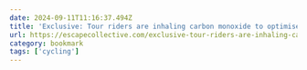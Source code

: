 ```yaml
---
date: 2024-09-11T11:16:37.494Z
title: 'Exclusive: Tour riders are inhaling carbon monoxide to optimise altitude training - Escape Collective'
url: https://escapecollective.com/exclusive-tour-riders-are-inhaling-carbon-monoxide-in-super-altitude-recipe/
category: bookmark
tags: ['cycling']
---
```

